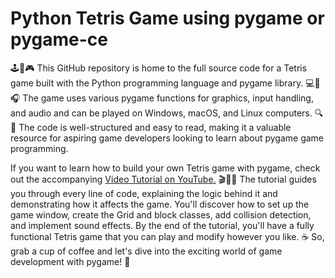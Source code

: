 # Python Tetris Game using pygame or pygame-ce

🕹️🐍🎮 This GitHub repository is home to the full source code for a Tetris game built with the Python programming language and pygame library. 💻🎨🎧 The game uses various pygame functions for graphics, input handling, and audio and can be played on Windows, macOS, and Linux computers. 🔍📖 The code is well-structured and easy to read, making it a valuable resource for aspiring game developers looking to learn about pygame game programming.

If you want to learn how to build your own Tetris game with pygame, check out the accompanying <a href="https://youtu.be/nF_crEtmpBo">Video Tutorial on YouTube.</a> 🎬👨‍💻 The tutorial guides you through every line of code, explaining the logic behind it and demonstrating how it affects the game. You'll discover how to set up the game window, create the Grid and block classes, add collision detection, and implement sound effects. By the end of the tutorial, you'll have a fully functional Tetris game that you can play and modify however you like. ☕ So, grab a cup of coffee and let's dive into the exciting world of game development with pygame! 🚀

